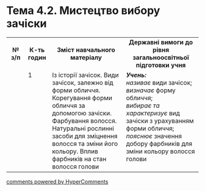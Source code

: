 <div id="hypercomments_widget" class="js-hypercomments-widget invisible"></div>

# Тема 4.2.  Мистецтво вибору зачіски

<table>
  <tr>
    <td width="10%" align="center"><b>№ з/п</b></td>
    <td width="10%" align="center"><b>К-ть годин</b></td>
    <td width="40%" align="center"><b>Зміст навчального матеріалу</b></td>
    <td width="40%" align="center"><b>Державні вимоги до рівня загальноосвітньої підготовки учня</b></td>
  </tr>
  <tr>
<td width="10%" style="vertical-align:top !important;"></td>
<td width="10%" style="vertical-align:top !important;">1</td>
    <td width="40%" style="vertical-align:top !important;">
Із історії зачісок. Види зачісок, залежно від форми обличчя. Корегування форми обличчя за допомогою зачіски. <br>
Фарбування волосся. Натуральні рослинні засоби для зміцнення волосся та зміни його кольору. Вплив фарбників на стан волосся голови 
</td>
    <td width="40%" style="vertical-align:top !important;">
<i><b>Учень:</b></i><br>
<i>називає</i> види зачісок; <br>
<i>визначає</i> форму обличчя;<br>
<i>вибирає та характеризує</i> вид зачіски  з урахуванням форми обличчя;<br>
<i>пояснює</i> значення добору фарбників для зміни кольору волосся голови
</td>
  </tr>
  </tr>
</table>

<div class="js-hypercomments-container">
<a href="http://hypercomments.com" class="hc-link" title="comments widget">comments powered by HyperComments</a>
</div>